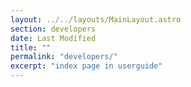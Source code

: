 ```yaml
---
layout: ../../layouts/MainLayout.astro
section: developers
date: Last Modified
title: ""
permalink: "developers/"
excerpt: "index page in userguide"
---
```

